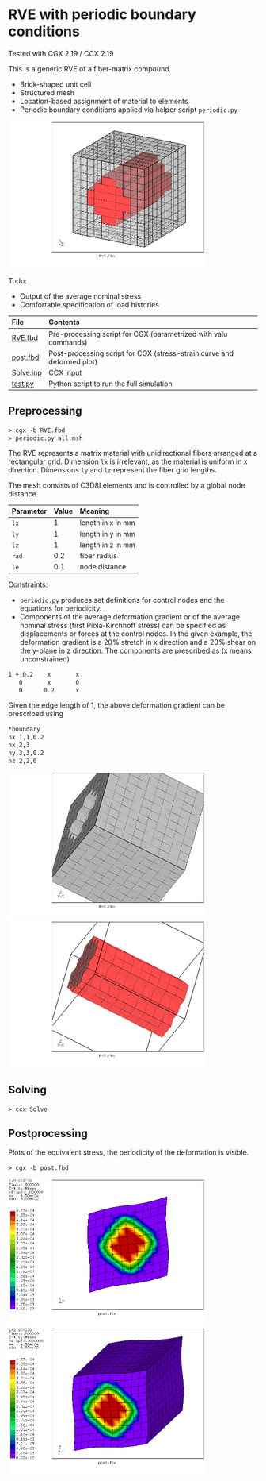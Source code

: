 # RVE with periodic boundary conditions
Tested with CGX 2.19 / CCX 2.19

This is a generic RVE of a fiber-matrix compound.

+ Brick-shaped unit cell
+ Structured mesh
+ Location-based assignment of material to elements
+ Periodic boundary conditions applied via helper script `periodic.py`

<img src="matrix-fiber.png" width="400">

Todo:
+ Output of the average nominal stress
+ Comfortable specification of load histories


File                   | Contents    
:-------------         | :-------------
[RVE.fbd](RVE.fbd)     | Pre-processing script for CGX (parametrized with valu commands)     
[post.fbd](post.fbd)   | Post-processing script for CGX (stress-strain curve and deformed plot)
[Solve.inp](Solve.inp) | CCX input
[test.py](test.py)     | Python script to run the full simulation

## Preprocessing

```
> cgx -b RVE.fbd
> periodic.py all.msh
```

The RVE represents a matrix material with unidirectional fibers arranged at a rectangular grid. Dimension  `lx` is irrelevant, as the material is uniform
in x direction. Dimensions `ly` and `lz` represent the fiber grid lengths.

The mesh consists of C3D8I elements and is controlled by a global node distance.

| Parameter | Value | Meaning |
| :------------- |  :------------- | :------------- |
| `lx` | 1 | length in x in mm |
| `ly` | 1 | length in y in mm |
| `lz` | 1 | length in z in mm |
| `rad` | 0.2 | fiber radius |
| `le` | 0.1 | node distance |

Constraints:

* `periodic.py` produces set definitions for control nodes and the equations for periodicity.
* Components of the average deformation gradient or of the average nominal stress (first Piola-Kirchhoff stress) can be specified as displacements or forces at the control nodes.
In the given example, the deformation gradient is a 20% stretch in x direction and a 20% shear on the y-plane in z direction. The components are prescribed as (x means unconstrained)
```
1 + 0.2    x       x
   0       x       0
   0      0.2      x
```
Given the edge length of 1, the above deformation gradient can be prescribed using
```
*boundary
nx,1,1,0.2
nx,2,3
ny,3,3,0.2
nz,2,2,0
```

<img src="matrix.png" width="400"><img src="fiber.png" width="400">

## Solving
```
> ccx Solve
```

## Postprocessing

Plots of the equivalent stress, the periodicity of the deformation is visible.
```
> cgx -b post.fbd
```


<img src="se.png" width="400" title="Equivalent stress"><img src="se-rot.png" width="400" title="Equivalent stress">
